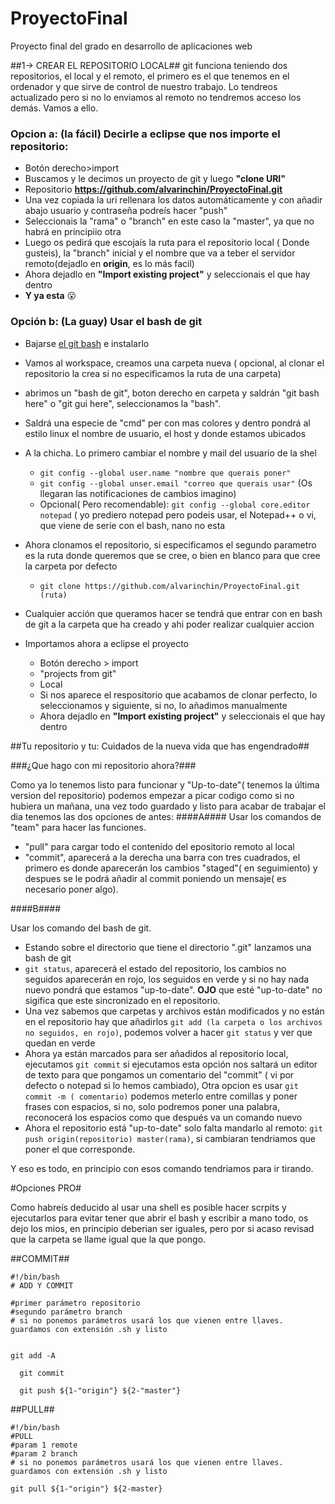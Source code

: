 # ProyectoFinal
Proyecto final del grado en desarrollo de aplicaciones web

##1-> CREAR EL REPOSITORIO LOCAL##
git funciona teniendo dos repositorios, el local y el remoto, el primero es el que tenemos en el ordenador y que sirve de control de    nuestro trabajo. Lo tendreos actualizado pero si no lo enviamos al remoto no tendremos acceso los demás.
Vamos a ello.

### Opcion a: (la fácil) Decirle a eclipse que nos importe el repositorio:
  + Botón derecho>import
  + Buscamos y le decimos un proyecto de git y luego __"clone URI"__
  + Repositorio __https://github.com/alvarinchin/ProyectoFinal.git__
  + Una vez copiada la uri rellenara los datos automáticamente y con añadir abajo usuario y contraseña podreís hacer "push"
  + Seleccionais la "rama" o "branch" en este caso la "master", ya que no habrá en principiio otra
  + Luego os pedirá que escojaís la ruta para el repositorio local ( Donde gusteis), la "branch" inicial y el nombre que va a teber el servidor remoto(dejadlo en __origin__, es lo más facil)
  + Ahora dejadlo en  __"Import existing project"__  y seleccionais el que hay dentro
  + __Y ya esta__ :open_mouth:
      
### Opción b: (La guay) Usar el bash de git ###
+ Bajarse [el git bash](https://git-for-windows.github.io/) e instalarlo
+ Vamos al workspace, creamos una carpeta nueva ( opcional, al clonar el repositorio la crea si no especificamos la ruta de una carpeta)
+ abrimos un "bash de git", boton derecho en carpeta y saldrán "git bash here" o "git gui here", seleccionamos la "bash".
+ Saldrá una especie de "cmd" per con mas colores y dentro pondrá al estilo linux el nombre de usuario, el host y donde estamos ubicados
+ A la chicha. Lo primero cambiar el nombre y mail del usuario de la shel
  + `git config --global user.name "nombre que querais poner"`
  + `git config --global unser.email "correo que querais usar"` (Os llegaran las notificaciones de cambios imagino)
  + Opcional( Pero recomendable): `git config --global core.editor notepad` ( yo prediero notepad pero podeis usar, el Notepad++ o vi, que viene de serie con el bash, nano no esta
  
+ Ahora clonamos el repositorio, si especificamos el segundo parametro es la ruta donde queremos que se cree, o bien en blanco para que cree la carpeta por defecto
  + `git clone https://github.com/alvarinchin/ProyectoFinal.git (ruta)`
  
+ Cualquier acción que queramos hacer se tendrá que entrar con en bash de git a la carpeta que ha creado y ahi poder realizar cualquier accion
+ Importamos ahora a eclipse el proyecto
  + Botón derecho > import
  + "projects from git"
  + Local 
  + Si nos aparece el respositorio que acabamos de clonar perfecto, lo seleccionamos y siguiente, si no, lo añadimos manualmente
  + Ahora dejadlo en  __"Import existing project"__  y seleccionais el que hay dentro
  


##Tu repositorio y tu: Cuidados de la nueva vida que has engendrado##

###¿Que hago con mi repositorio ahora?###
 
Como ya lo tenemos listo para funcionar y "Up-to-date"( tenemos la última version del repositorio) podemos empezar a picar codigo como si no hubiera un mañana, una vez todo guardado y listo para acabar de trabajar el dia tenemos las dos opciones de antes:
####A####
Usar los comandos de "team" para hacer las funciones.

+ "pull" para cargar todo el contenido del epositorio remoto al local
+ "commit", aparecerá a la derecha una barra con tres cuadrados, el primero es donde aparecerán los cambios "staged"( en seguimiento) y despues se le podrá añadir al commit poniendo un mensaje( es necesario poner algo).

####B####

Usar los comando del bash de git.

+ Estando sobre el directorio que tiene el directorio ".git" lanzamos una bash de git
+ `git status`, aparecerá el estado del repositorio, los cambios no seguidos aparecerán en rojo, los seguidos en verde y si no hay nada nuevo pondrá que estamos "up-to-date". __OJO__ que esté "up-to-date" no sigifica que este sincronizado en el repositorio.
+ Una vez sabemos que carpetas y archivos están modificados  y no están en el repositorio hay que añadirlos `git add (la carpeta o los archivos no seguidos, en rojo)`, podemos volver a hacer `git status` y ver que quedan en verde
+  Ahora ya están marcados para ser añadidos al repositorio local, ejecutamos `git commit` si ejecutamos esta opción nos saltará un editor de texto para que pongamos un comentario del "commit" ( vi por defecto o notepad si lo hemos cambiado), Otra opcion es usar `git commit -m ( comentario)` podemos meterlo entre comillas y poner frases con espacios, si no, solo podremos poner una palabra, reconocerá los espacios como que después va un comando nuevo
+ Ahora el repositorio está "up-to-date" solo falta mandarlo al remoto: `git push origin(repositorio) master(rama)`, si cambiaran tendriamos que poner el que corresponde.

Y eso es todo, en principio con esos comando tendriamos para ir tirando.


#Opciones PRO# 

Como habreís deducido al usar una shell es posible hacer scrpits y ejecutarlos para evitar tener que abrir el bash y escribir a mano todo, os dejo los mios, en principio deberian ser iguales, pero por si acaso revisad que la carpeta se llame igual que la que pongo.

##COMMIT##

    #!/bin/bash
    # ADD Y COMMIT
    
    #primer parámetro repositorio 
    #segundo parámetro branch
    # si no ponemos parámetros usará los que vienen entre llaves. guardamos con extensión .sh y listo


    git add -A

	  git commit 

	  git push ${1-"origin"} ${2-"master"}

##PULL##

    #!/bin/bash
    #PULL
    #param 1 remote
    #param 2 branch
    # si no ponemos parámetros usará los que vienen entre llaves. guardamos con extensión .sh y listo

    git pull ${1-"origin"} ${2-master}
